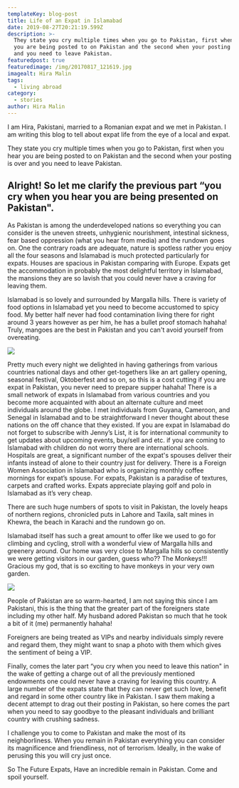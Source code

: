```yaml
---
templateKey: blog-post
title: Life of an Expat in Islamabad
date: 2019-08-27T20:21:19.599Z
description: >-
  They state you cry multiple times when you go to Pakistan, first when you hear
  you are being posted to on Pakistan and the second when your posting is over
  and you need to leave Pakistan.
featuredpost: true
featuredimage: /img/20170817_121619.jpg
imagealt: Hira Malin
tags:
  - living abroad
category:
  - stories
author: Hira Malin
---
```

I am Hira, Pakistani, married to a Romanian expat and we met in Pakistan. I am writing this blog to tell about expat life from the eye of a local and expat.

They state you cry multiple times when you go to Pakistan, first when you hear you are being posted to on Pakistan and the second when your posting is over and you need to leave Pakistan. 

## Alright! So let me clarify the previous part “you cry when you hear you are being presented on Pakistan". 

As Pakistan is among the underdeveloped nations so everything you can consider is the uneven streets, unhygienic nourishment, intestinal sickness, fear based oppression (what you hear from media) and the rundown goes on. One the contrary roads are adequate, nature is spotless rather you enjoy all the four seasons and Islamabad is much protected particularly for expats. Houses are spacious in Pakistan comparing with Europe. Expats get the accommodation in probably the most delightful territory in Islamabad, the mansions they are so lavish that you could never have a craving for leaving them. 

Islamabad is so lovely and surrounded by Margalla hills. There is variety of food options in Islamabad yet you need to become accustomed to spicy food. My better half never had food contamination living there for right around 3 years however as per him, he has a bullet proof stomach hahaha! Truly, mangoes are the best in Pakistan and you can't avoid yourself from overeating.

![](/img/20170916_160027.jpg)

Pretty much every night we delighted in having gatherings from various countries national days and other get-togethers like an art gallery opening, seasonal festival, Oktoberfest and so on, so this is a cost cutting if you are expat in Pakistan, you never need to prepare supper hahaha! There is a small network of expats in Islamabad from various countries and you become more acquainted with about an alternate culture and meet individuals around the globe. I met individuals from Guyana, Cameroon, and Senegal in Islamabad and to be straightforward I never thought about these nations on the off chance that they existed. If you are expat in Islamabad do not forget to subscribe with Jenny’s List, it is for international community to get updates about upcoming events, buy/sell and etc. if you are coming to Islamabad with children do not worry there are international schools. Hospitals are great, a significant number of the expat's spouses deliver their infants instead of alone to their country just for delivery. There is a Foreign Women Association in Islamabad who is organizing monthly coffee mornings for expat’s spouse. For expats, Pakistan is a paradise of textures, carpets and crafted works. Expats appreciate playing golf and polo in Islamabad as it’s very cheap.

There are such huge numbers of spots to visit in Pakistan, the lovely heaps of northern regions, chronicled puts in Lahore and Taxila, salt mines in Khewra, the beach in Karachi and the rundown go on. 

Islamabad itself has such a great amount to offer like we used to go for climbing and cycling, stroll with a wonderful view of Margalla hills and greenery around. Our home was very close to Margalla hills so consistently we were getting visitors in our garden, guess who?? The Monkeys!!! Gracious my god, that is so exciting to have monkeys in your very own garden. 

![](/img/20170609_181759.jpg)

People of Pakistan are so warm-hearted, I am not saying this since I am Pakistani, this is the thing that the greater part of the foreigners state including my other half. My husband adored Pakistan so much that he took a bit of it (me) permanently hahaha!

Foreigners are being treated as VIPs and nearby individuals simply revere and regard them, they might want to snap a photo with them which gives the sentiment of being a VIP. 

Finally, comes the later part “you cry when you need to leave this nation" in the wake of getting a charge out of all the previously mentioned endowments one could never have a craving for leaving this country. A large number of the expats state that they can never get such love, benefit and regard in some other country like in Pakistan. I saw them making a decent attempt to drag out their posting in Pakistan, so here comes the part when you need to say goodbye to the pleasant individuals and brilliant country with crushing sadness. 

I challenge you to come to Pakistan and make the most of its neighborliness. When you remain in Pakistan everything you can consider its magnificence and friendliness, not of terrorism. Ideally, in the wake of perusing this you will cry just once. 

So The Future Expats, Have an incredible remain in Pakistan. Come and spoil yourself.
